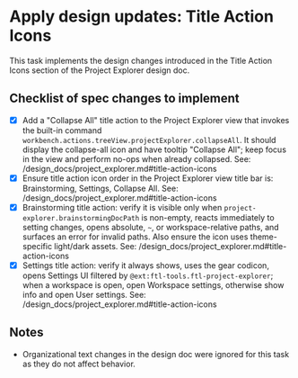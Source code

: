 # Apply design updates: Title Action Icons

This task implements the design changes introduced in the Title Action Icons section of the Project Explorer design doc.

## Checklist of spec changes to implement

- [x] Add a "Collapse All" title action to the Project Explorer view that invokes the built-in command `workbench.actions.treeView.projectExplorer.collapseAll`. It should display the collapse-all icon and have tooltip "Collapse All"; keep focus in the view and perform no-ops when already collapsed. See: /design_docs/project_explorer.md#title-action-icons
- [x] Ensure title action icon order in the Project Explorer view title bar is: Brainstorming, Settings, Collapse All. See: /design_docs/project_explorer.md#title-action-icons
- [x] Brainstorming title action: verify it is visible only when `project-explorer.brainstormingDocPath` is non-empty, reacts immediately to setting changes, opens absolute, `~`, or workspace-relative paths, and surfaces an error for invalid paths. Also ensure the icon uses theme-specific light/dark assets. See: /design_docs/project_explorer.md#title-action-icons
- [x] Settings title action: verify it always shows, uses the gear codicon, opens Settings UI filtered by `@ext:ftl-tools.ftl-project-explorer`; when a workspace is open, open Workspace settings, otherwise show info and open User settings. See: /design_docs/project_explorer.md#title-action-icons

## Notes

- Organizational text changes in the design doc were ignored for this task as they do not affect behavior.

